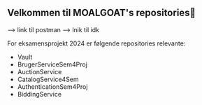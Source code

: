 ## **Velkommen til MOALGOAT's repositories**👋

--> link til postman
--> lnik til idk

For eksamensprojekt 2024 er følgende repositories relevante:
- Vault
- BrugerServiceSem4Proj
- AuctionService 
- CatalogService4Sem
- AuthenticationSem4Proj
- BiddingService

<!--

**Here are some ideas to get you started:**

🙋‍♀️ A short introduction - what is your organization all about?
🌈 Contribution guidelines - how can the community get involved?
👩‍💻 Useful resources - where can the community find your docs? Is there anything else the community should know?
🍿 Fun facts - what does your team eat for breakfast?
🧙 Remember, you can do mighty things with the power of [Markdown](https://docs.github.com/github/writing-on-github/getting-started-with-writing-and-formatting-on-github/basic-writing-and-formatting-syntax)
-->
